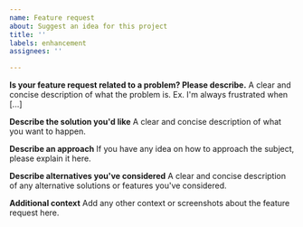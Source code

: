 ```yaml
---
name: Feature request
about: Suggest an idea for this project
title: ''
labels: enhancement
assignees: ''

---
```


**Is your feature request related to a problem? Please describe.**
A clear and concise description of what the problem is. Ex. I'm always frustrated when [...]

**Describe the solution you'd like**
A clear and concise description of what you want to happen.

**Describe an approach**
If you have any idea on how to approach the subject, please explain it here.

**Describe alternatives you've considered**
A clear and concise description of any alternative solutions or features you've considered.

**Additional context**
Add any other context or screenshots about the feature request here.
